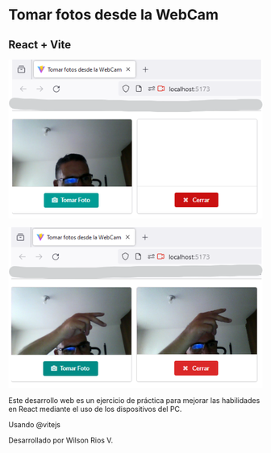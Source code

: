 # Tomar fotos desde la WebCam
## React + Vite

![Texto alternativo](./src/assets/Camara1.png)

![Texto alternativo2](./src/assets/Camara2.png)

Este desarrollo web es un ejercicio de práctica para mejorar las habilidades en React mediante el uso de los dispositivos del PC.

Usando @vitejs

Desarrollado por Wilson Rios V.
